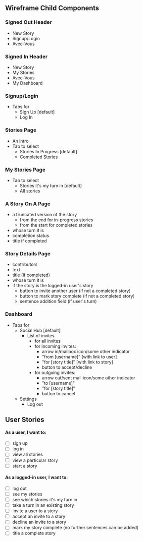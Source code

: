 ## Wireframe Child Components

### Signed Out Header

- New Story
- Signup/Login
- Avec-Vous

### Signed In Header

- New Story
- My Stories
- Avec-Vous
- My Dashboard

### Signup/Login

- Tabs for
  - Sign Up [default]
  - Log In

### Stories Page

- An intro
- Tab to select
  - Stories In Progress [default]
  - Completed Stories

### My Stories Page

- Tab to select
  - Stories it's my turn in [default]
  - All stories

### A Story On A Page

- a truncated version of the story
  - from the end for in-progress stories
  - from the start for completed stories
- whose turn it is
- completion status
- title if completed

### Story Details Page

- contributors
- text
- title (if completed)
- whose turn it is
- if the story is the logged-in user's story
  - button to invite another user (if not a completed story)
  - button to mark story complete (if not a completed story)
  - sentence addition field (if user's turn)

### Dashboard

- Tabs for
  - Social Hub [default]
    - List of invites
      - for all invites
      - for incoming invites:
        - arrow in/mailbox icon/some other indicator
        - "from [username]" [with link to user]
        - "for [story title]" [with link to story]
        - button to accept/decline
      - for outgoing invites:
        - arrow out/sent mail icon/some other indicator
        - "to [username]"
        - "for [story title]"
        - button to cancel
  - Settings
    - Log out

## User Stories

#### As a user, I want to:

- [ ] sign up
- [ ] log in
- [ ] view all stories
- [ ] view a particular story
- [ ] start a story

#### As a logged-in user, I want to:

- [ ] log out
- [ ] see my stories
- [ ] see which stories it's my turn in
- [ ] take a turn in an existing story
- [ ] invite a user to a story
- [ ] accept an invite to a story
- [ ] decline an invite to a story
- [ ] mark my story complete (no further sentences can be added)
- [ ] title a complete story
